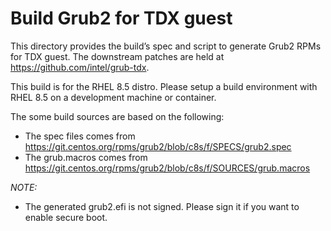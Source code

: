 # Build Grub2 for TDX guest

This directory provides the build’s spec and script to generate Grub2 RPMs for TDX guest.
The downstream patches are held at https://github.com/intel/grub-tdx.

This build is for the RHEL 8.5 distro. Please setup a build environment with RHEL 8.5
on a development machine or container.

The some build sources are based on the following:
- The spec files comes from https://git.centos.org/rpms/grub2/blob/c8s/f/SPECS/grub2.spec
- The grub.macros comes from https://git.centos.org/rpms/grub2/blob/c8s/f/SOURCES/grub.macros

_NOTE:_
- The generated grub2.efi is not signed. Please sign it if you want to enable secure boot.
